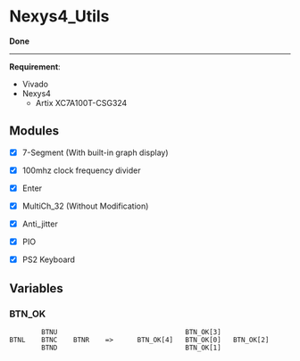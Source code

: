 # Nexys4_Utils


**Done**

---
**Requirement**:
* Vivado
* Nexys4
    * Artix XC7A100T-CSG324


## Modules

* [X] 7-Segment (With built-in graph display)
* [X] 100mhz clock frequency divider
* [X] Enter
* [X] MultiCh_32 (Without Modification)
* [X] Anti_jitter
* [X] PIO
* [X] PS2 Keyboard


## Variables

### BTN_OK
```text
        BTNU                                BTN_OK[3]
BTNL    BTNC    BTNR    =>      BTN_OK[4]   BTN_OK[0]   BTN_OK[2]
        BTND                                BTN_OK[1]
```

